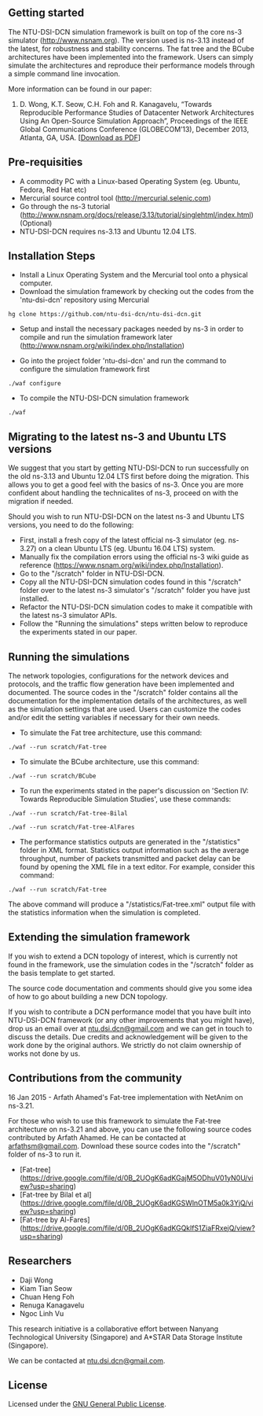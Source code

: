 
Getting started
--------------------------------------
The NTU-DSI-DCN simulation framework is built on top of the core ns-3 simulator (http://www.nsnam.org). The version used is ns-3.13 instead of the latest, for robustness and stability concerns. The fat tree and the BCube architectures have been implemented into the framework. Users can simply simulate the architectures and reproduce their performance models through a simple command line invocation.

More information can be found in our paper:

1. D. Wong, K.T. Seow, C.H. Foh and R. Kanagavelu, “Towards Reproducible Performance Studies of Datacenter Network Architectures Using An Open-Source Simulation Approach”, Proceedings of the IEEE Global Communications Conference (GLOBECOM’13), December 2013, Atlanta, GA, USA. \[[Download as PDF](https://drive.google.com/file/d/0B_2UOgK6adKGRmxGVHRtTkRoaWc/edit?usp=sharing)\]



Pre-requisities
--------------------------------------
- A commodity PC with a Linux-based Operating System (eg. Ubuntu, Fedora, Red Hat etc)
- Mercurial source control tool (http://mercurial.selenic.com)
- Go through the ns-3 tutorial (http://www.nsnam.org/docs/release/3.13/tutorial/singlehtml/index.html) (Optional)
- NTU-DSI-DCN requires ns-3.13 and Ubuntu 12.04 LTS.



Installation Steps
--------------------------------------
- Install a Linux Operating System and the Mercurial tool onto a physical computer. 
- Download the simulation framework by checking out the codes from the 'ntu-dsi-dcn' repository using Mercurial 

```
hg clone https://github.com/ntu-dsi-dcn/ntu-dsi-dcn.git
```

- Setup and install the necessary packages needed by ns-3 in order to compile and run the simulation framework later
(http://www.nsnam.org/wiki/index.php/Installation)


- Go into the project folder 'ntu-dsi-dcn' and run the command to configure the simulation framework first

```
./waf configure
```

- To compile the NTU-DSI-DCN simulation framework

```
./waf
```


Migrating to the latest ns-3 and Ubuntu LTS versions
----------------------------------------------------------------
We suggest that you start by getting NTU-DSI-DCN to run successfully on the old ns-3.13 and Ubuntu 12.04 LTS first before doing the migration. This allows you to get a good feel with the basics of ns-3. Once you are more confident about handling the technicalites of ns-3, proceed on with the migration if needed.

Should you wish to run NTU-DSI-DCN on the latest ns-3 and Ubuntu LTS versions, you need to do the following:

- First, install a fresh copy of the latest official ns-3 simulator (eg. ns-3.27) on a clean Ubuntu LTS (eg. Ubuntu 16.04 LTS) system.
- Manually fix the compilation errors using the official ns-3 wiki guide as reference (https://www.nsnam.org/wiki/index.php/Installation).
- Go to the "/scratch" folder in NTU-DSI-DCN.
- Copy all the NTU-DSI-DCN simulation codes found in this "/scratch" folder over to the latest ns-3 simulator's "/scratch" folder you have just installed.
- Refactor the NTU-DSI-DCN simulation codes to make it compatible with the latest ns-3 simulator APIs.
- Follow the "Running the simulations" steps written below to reproduce the experiments stated in our paper.



Running the simulations
--------------------------------------
The network topologies, configurations for the network devices and protocols, and the traffic flow generation have been implemented and documented. The source codes in the "/scratch" folder contains all the documentation for the implementation details of the architectures, as well as the simulation settings that are used. Users can customize the codes and/or edit the setting variables if necessary for their own needs.

- To simulate the Fat tree architecture, use this command:

```
./waf --run scratch/Fat-tree
```

- To simulate the BCube architecture, use this command:

```
./waf --run scratch/BCube
```

- To run the experiments stated in the paper's discussion on 'Section IV: Towards Reproducible Simulation Studies', use these commands:

```
./waf --run scratch/Fat-tree-Bilal

./waf --run scratch/Fat-tree-AlFares
```

- The performance statistics outputs are generated in the "/statistics" folder in XML format. Statistics output information such as the average throughput, number of packets transmitted and packet delay can be found by opening the XML file in a text editor. For example, consider this command:

```
./waf --run scratch/Fat-tree 
```

The above command will produce a "/statistics/Fat-tree.xml" output file with the statistics information when the simulation is completed.




Extending the simulation framework
--------------------------------------
If you wish to extend a DCN topology of interest, which is currently not found in the framework, use the simulation codes in the "/scratch" folder as the basis template to get started.

The source code documentation and comments should give you some idea of how to go about building a new DCN topology.

If you wish to contribute a DCN performance model that you have built into NTU-DSI-DCN framework (or any other improvements that you might have), drop us an email over at ntu.dsi.dcn@gmail.com and we can get in touch to discuss the details. Due credits and acknowledgement will be given to the work done by the original authors. We strictly do not claim ownership of works not done by us.




Contributions from the community
--------------------------------------
16 Jan 2015 - Arfath Ahamed's Fat-tree implementation with NetAnim on ns-3.21.

For those who wish to use this framework to simulate the Fat-tree architecture on ns-3.21 and above, you can use the following source codes contributed by Arfath Ahamed. He can be contacted at <arfathsm@gmail.com>. Download these source codes into the "/scratch" folder of ns-3 to run it. 

- [Fat-tree] (https://drive.google.com/file/d/0B_2UOgK6adKGajM5ODhuV01yN0U/view?usp=sharing)
- [Fat-tree by Bilal et al] (https://drive.google.com/file/d/0B_2UOgK6adKGSWlnOTM5a0k3YjQ/view?usp=sharing)
- [Fat-tree by Al-Fares] (https://drive.google.com/file/d/0B_2UOgK6adKGQklfS1ZiaFRxejQ/view?usp=sharing) 


Researchers
--------------------------------------
* Daji Wong
* Kiam Tian Seow
* Chuan Heng Foh
* Renuga Kanagavelu
* Ngoc Linh Vu

This research initiative is a collaborative effort between Nanyang Technological University (Singapore) and A*STAR Data Storage Institute (Singapore).

We can be contacted at ntu.dsi.dcn@gmail.com.

License
--------------------------------------
Licensed under the [GNU General Public License](https://github.com/ntu-dsi-dcn/ntu-dsi-dcn/blob/master/LICENSE).
